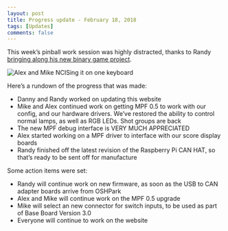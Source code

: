 ```yaml
---
layout: post
title: Progress update - February 18, 2018
tags: [Updates]
comments: false
---
```

This week’s pinball work session was highly distracted, thanks to Randy [bringing along his new binary game project](https://github.com/SurrealityLabs/binarygame/).

![Alex and Mike NCISing it on one keyboard](../../../../img/alex-mike-keyboard.gif)

Here’s a rundown of the progress that was made:

* Danny and Randy worked on updating this website
* Mike and Alex continued work on getting MPF 0.5 to work with our config, and our hardware drivers. We’ve restored the ability to control normal lamps, as well as RGB LEDs. Shot groups are back
* The new MPF debug interface is VERY MUCH APPRECIATED
* Alex started working on a MPF driver to interface with our score display boards
* Randy finished off the latest revision of the Raspberry Pi CAN HAT, so that’s ready to be sent off for manufacture

Some action items were set:

* Randy will continue work on new firmware, as soon as the USB to CAN adapter boards arrive from OSHPark
* Alex and Mike will continue work on the MPF 0.5 upgrade
* Mike will select an new connector for switch inputs, to be used as part of Base Board Version 3.0
* Everyone will continue to work on the website